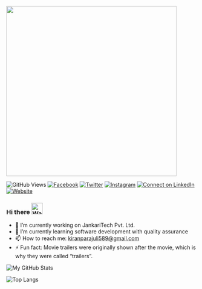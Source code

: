<p>
  <a href="#"><img height="450" align="center" src="https://assets-api.kathmandupost.com/thumb.php?src=https://assets-cdn.kathmandupost.com/uploads/source/news/2017/miscellaneous/pmishra-03082017071917.jpg&w=900&height=601"></a>
</p>

![GitHub Views](https://komarev.com/ghpvc/?username=kiranparajuli589&label=Views&color=brightgreen&style=plastic)
[![Facebook](https://img.shields.io/badge/--facebook?label=Facebook&logo=Facebook&style=social)](https://www.facebook.com/kiran.parajuli.589/)
[![Twitter](https://img.shields.io/badge/--twitter?label=Twitter&logo=Twitter&style=social)](https://twitter.com/KiranParajuli16)
[![Instagram](https://img.shields.io/badge/--instagram?label=Instagram&logo=Instagram&style=social)](https://www.instagram.com/kiran.parajuli589/?hl=en)
[![Connect on LinkedIn](https://img.shields.io/badge/--linkedin?label=LinkedIn&logo=LinkedIn&style=social)](https://www.linkedin.com/in/kiranparajuli589/)
[![Website](https://img.shields.io/badge/Website-know%20more-blue)](https://kiranparajuli.com.np)

### Hi there <img src="https://raw.githubusercontent.com/MartinHeinz/MartinHeinz/master/wave.gif" width="30px" alt="Wave">

- 🔭 I’m currently working on JankariTech Pvt. Ltd.
- 🌱 I’m currently learning software development with quality assurance
- 📫 How to reach me: kiranparajuli589@gmail.com
- ⚡ Fun fact: Movie trailers were originally shown after the movie, which is why they were called “trailers”.

![My GitHub Stats](https://github-readme-stats.vercel.app/api?username=kiranparajuli589&count_private=true&show_icons=true&theme=great-gatsby&locale=np&custom_title=मेरो+GitHub+तथ्याङ्क)

![Top Langs](https://github-readme-stats.vercel.app/api/top-langs/?username=kiranparajuli589&langs_count=3)
